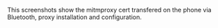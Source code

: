 This screenshots show the mitmproxy cert transfered on the phone via Bluetooth, proxy installation and configuration.
